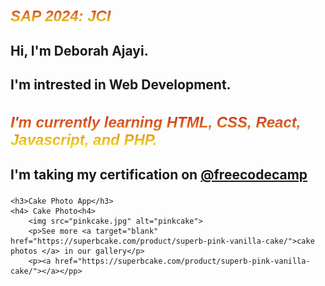 <!DOCTYPE html>
<html lang="en">
<head>
    <meta charset="UTF-8">
    <meta name="viewport" content="width=device-width, initial-scale=1.0">
    <title>30 Days Code</title>
</head>
<style> 
img { width: 35%; height: 0.3%;
}
.body{ 
    background-color: antiquewhite;
}
h1{ 
    font-family: 'Lucida Sans', 'Lucida Sans Regular', 'Lucida Grande', 'Lucida Sans Unicode', Geneva, Verdana, sans-serif;
    font-style: italic;
    font-size: x-large;
    background: linear-gradient(hsl(0, 73%, 47%), rgb(240, 236, 35)); -webkit-text-fill-color: transparent; -webkit-background-clip: text;
}
h3{ 
    font-style: bold;
}
</style>
<body>
    <h1> SAP 2024: JCI</h1>
    <h2> Hi, I'm Deborah Ajayi.</h2>
    <h2> I'm intrested in Web Development.</h2>
    <h1> I'm currently learning HTML, CSS, React, Javascript, and PHP.
    </h1>
    <h2> <p> I'm taking my certification on <a target="" href="https://www.freecodecamp.org/"> @freecodecamp </a></a></p></h2>
    
    <h3>Cake Photo App</h3>
    <h4> Cake Photo<h4>
        <img src="pinkcake.jpg" alt="pinkcake">
        <p>See more <a target="blank" href="https://superbcake.com/product/superb-pink-vanilla-cake/">cake photos </a> in our gallery</p>
        <p><a href="https://superbcake.com/product/superb-pink-vanilla-cake/"></a></pp>

</body>
</html>
